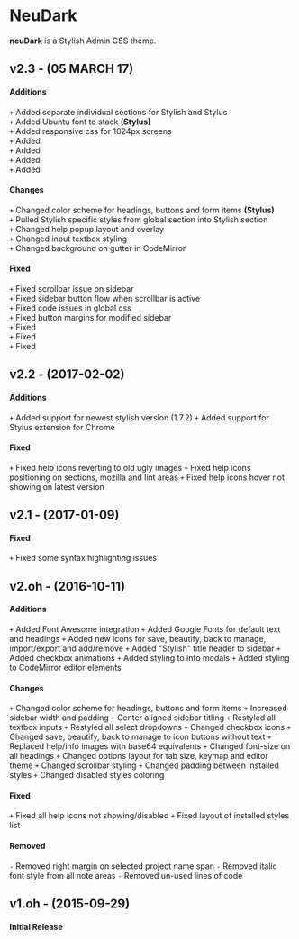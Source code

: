 # NeuDark
**neuDark** is a Stylish Admin CSS theme.

## v2.3 - (05 MARCH 17)

#### Additions
`+` Added separate individual sections for Stylish and Stylus  
`+` Added Ubuntu font to stack **(Stylus)**  
`+` Added responsive css for 1024px screens  
`+` Added  
`+` Added  
`+` Added  
`+` Added  

#### Changes
`+` Changed color scheme for headings, buttons and form items **(Stylus)**  
`+` Pulled Stylish specific styles from global section into Stylish section  
`+` Changed help popup layout and overlay  
`+` Changed input textbox styling  
`+` Changed background on gutter in CodeMirror   

#### Fixed
`+` Fixed scrollbar issue on sidebar  
`+` Fixed sidebar button flow when scrollbar is active  
`+` Fixed code issues in global css  
`+` Fixed button margins for modified sidebar  
`+` Fixed  
`+` Fixed  
`+` Fixed  

## v2.2 - (2017-02-02)

#### Additions
`+` Added support for newest stylish version (1.7.2)
`+` Added support for Stylus extension for Chrome

#### Fixed
`+` Fixed help icons reverting to old ugly images
`+` Fixed help icons positioning on sections, mozilla and lint areas
`+` Fixed help icons hover not showing on latest version

## v2.1 - (2017-01-09)

#### Fixed
`+` Fixed some syntax highlighting issues

## v2.oh - (2016-10-11)

#### Additions
`+` Added Font Awesome integration
`+` Added Google Fonts for default text and headings
`+` Added new icons for save, beautify, back to manage, import/export and add/remove
`+` Added "Stylish" title header to sidebar
`+` Added checkbox animations
`+` Added styling to info modals
`+` Added styling to CodeMirror editor elements

#### Changes
`+` Changed color scheme for headings, buttons and form items
`+` Increased sidebar width and padding
`+` Center aligned sidebar titling
`+` Restyled all textbox inputs
`+` Restyled all select dropdowns
`+` Changed checkbox icons
`+` Changed save, beautify, back to manage to icon buttons without text
`+` Replaced help/info images with base64 equivalents
`+` Changed font-size on all headings
`+` Changed options layout for tab size, keymap and editor theme
`+` Changed scrollbar styling
`+` Changed padding between installed styles
`+` Changed disabled styles coloring

#### Fixed
`+` Fixed all help icons not showing/disabled
`+` Fixed layout of installed styles list

#### Removed
`-` Removed right margin on selected project name span
`-` Removed italic font style from all note areas
`-` Removed un-used lines of code

## v1.oh - (2015-09-29)

#### Initial Release
